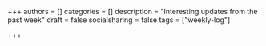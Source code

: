 +++
authors = []
categories = []
description = "Interesting updates from the past week"
draft = false
socialsharing = false
tags = ["weekly-log"]

+++